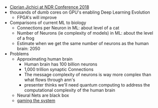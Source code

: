 - [Ciprian Jichici at NDR Conference 2018](https://www.youtube.com/watch?v=VojEnEGWMDI)
- thousands of dumb cores on GPU's enabling Deep Learning Evolution
  - FPGA's will improve
- Comparisons of current ML to biology
  - Connections per Neuron in ML: about level of a cat
  - Number of Neurons (ie complexity of models) in ML:  about the level of a frog
  - Estimate when we get the same number of neurons as the human brain: 2050
- Problems
  - Approximating human brain
    - Human brain has 100 billion neurons
    - 1,000 trillion synaptic Connections
    - The message complexity of neurons is way more complex than what flows through ann's
    - presenter thinks we'll need quantum computing to address the computational complexity of the human brain
  - Neural Nets are black box
  - [gaming the system](https://blog.openai.com/adversarial-example-research/)




